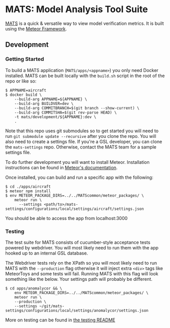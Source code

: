 # MATS: Model Analysis Tool Suite

[MATS](https://gsl.noaa.gov/mats/) is a quick & versatile way to view model verification metrics. It is built using the [Meteor Framework](https://docs.meteor.com/).

## Development

### Getting Started
To build a MATS application (`MATS/apps/<appname>`) you only need Docker installed. MATS can be built locally with the `build.sh` script in the root of the repo or like so:

```console
$ APPNAME=aircraft
$ docker build \
    --build-arg APPNAME=${APPNAME} \
    --build-arg BUILDVER=dev \
    --build-arg COMMITBRANCH=$(git branch --show-current) \
    --build-arg COMMITSHA=$(git rev-parse HEAD) \
    -t mats/development/${APPNAME}:dev \
    .
```

Note that this repo uses git submodules so to get started you will need to run `git submodule update --recursive` after you clone the repo. You will also need to create a settings file. If you're a GSL developer, you can clone the `mats-settings` repo. Otherwise, contact the MATS team for a sample settings file.

To do further development you will want to install Meteor. Installation instructions can be found in [Meteor's documentation](https://docs.meteor.com/install.html).

Once installed, you can build and run a specific app with the following:

```console
$ cd ./apps/aircraft
$ meteor npm install
$ env METEOR_PACKAGE_DIRS=../../MATScommon/meteor_packages/ \
    meteor run \
      --settings <path/to>/mats-settings/configurations/local/settings/aircraft/settings.json
```

You should be able to access the app from localhost:3000

### Testing

The test suite for MATS consists of cucumber-style acceptance tests powered by webdriver. You will most likely need to run them with the app hooked up to an internal GSL database.

The Webdriver tests rely on the XPath so you will most likely need to run MATS with the `--production` flag otherwise it will inject extra `<div>` tags like MeteorToys and some tests will fail. Running MATS with this flag will look something like the below. Your settings path will probably be different.

```console
$ cd apps/anomalycor && \
    env METEOR_PACKAGE_DIRS=../../MATScommon/meteor_packages/ \
    meteor run \
    --production \
    --settings ~/git/mats-settings/configurations/local/settings/anomalycor/settings.json
```

More on testing can be found in [the testing README](./tests/README.md)
